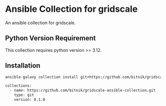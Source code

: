 # Ansible Collection for gridscale

An ansible collection for gridscale.

## Python Version Requirement

This collection requires python version >= 3.12.

## Installation

```sh
ansible-galaxy collection install git+https://github.com/bitnik/gridscale-ansible-collection.git,0.1.0
```

```sh
collections:
  - name: https://github.com/bitnik/gridscale-ansible-collection.git
    type: git
    version: 0.1.0
```
